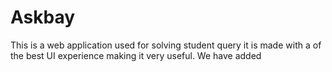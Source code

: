 # Askbay
This is a web application used for solving student query it is made with a of the best UI experience making it very useful. We have added 
